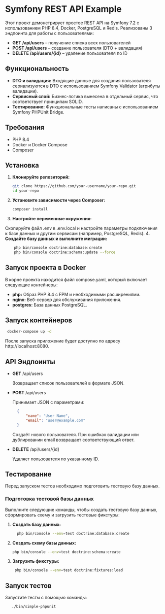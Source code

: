 # Symfony REST API Example

Этот проект демонстрирует простое REST API на Symfony 7.2 с использованием PHP 8.4, Docker, PostgreSQL и Redis. Реализованы 3 эндпоинта для работы с пользователями:
- **GET /api/users** – получение списка всех пользователей
- **POST /api/users** – создание пользователя (DTO + валидация)
- **DELETE /api/users/{id}** – удаление пользователя по ID

## Функциональность
- **DTO и валидация:** Входящие данные для создания пользователя сериализуются в DTO с использованием Symfony Validator (атрибуты валидации).
- **Сервисный слой:** Бизнес-логика вынесена в отдельный сервис, что соответствует принципам SOLID.
- **Тестирование:** Функциональные тесты написаны с использованием Symfony PHPUnit Bridge.

## Требования
- PHP 8.4
- Docker и Docker Compose
- Composer

## Установка

1. **Клонируйте репозиторий:**

   ```bash
   git clone https://github.com/your-username/your-repo.git
   cd your-repo
   ```
   
2. **Установите зависимости через Composer:**

   ```bash 
   composer install
   ```
3. **Настройте переменные окружения:**

Скопируйте файл .env в .env.local и настройте параметры подключения к базе данных и другим сервисам (например, PostgreSQL, Redis).
4. **Создайте базу данных и выполните миграции:**
    
  ```bash 
      php bin/console doctrine:database:create
      php bin/console doctrine:schema:update --force
   ```

## Запуск проекта в Docker
В корне проекта находится файл compose.yaml, который включает следующие контейнеры:
- **php:** Образ PHP 8.4 с FPM и необходимыми расширениями.
- **nginx:** Веб-сервер для обслуживания приложения.
- **postgres:** База данных PostgreSQL.

## Запуск контейнеров

   ```bash 
    docker-compose up -d
   ```

После запуска приложение будет доступно по адресу http://localhost:8080.

## API Эндпоинты
- **GET** /api/users


  Возвращает список пользователей в формате JSON.

- **POST** /api/users

  Принимает JSON с параметрами:
  ```json
    {
        "name": "User Name",
        "email": "user@example.com"
    }
   ```

    Создаёт нового пользователя. При ошибках валидации или дублировании email возвращает соответствующий ответ.


- **DELETE** /api/users/{id}

    Удаляет пользователя по указанному ID.

## Тестирование

   Перед запуском тестов необходимо подготовить тестовую базу данных.
   
### Подготовка тестовой базы данных

  Выполните следующие команды, чтобы создать тестовую базу данных, сформировать схему и загрузить тестовые фикстуры:
  
1. **Создать базу данных:**

    ```bash 
      php bin/console --env=test doctrine:database:create
    ```
2. **Создать схему базы данных:**
    ```bash
   php bin/console --env=test doctrine:schema:create
    ```
    
3. **Загрузить фикстуры:**
   ```bash
    php bin/console --env=test doctrine:fixtures:load
    ``` 

## Запуск тестов
Запустите тесты с помощью команды:
    
```bash
   ./bin/simple-phpunit
  ```